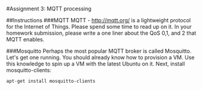 #Assignment 3: MQTT processing

##Instructions
###MQTT 
MQTT - http://mqtt.org/ is a lightweight protocol for the Internet of Things.  Please spend some time to read up on it.  In your homework submission, please write a one liner about the QoS 0,1, and 2 that MQTT enables.

###Mosquitto
Perhaps the most popular MQTT broker is called Mosquitto.  Let's get one running.  You should already know how to provision a VM. Use this knowledge to spin up a VM with the latest Ubuntu on it.  Next, install mosquitto-clients:
```
apt-get install mosquitto-clients
```

